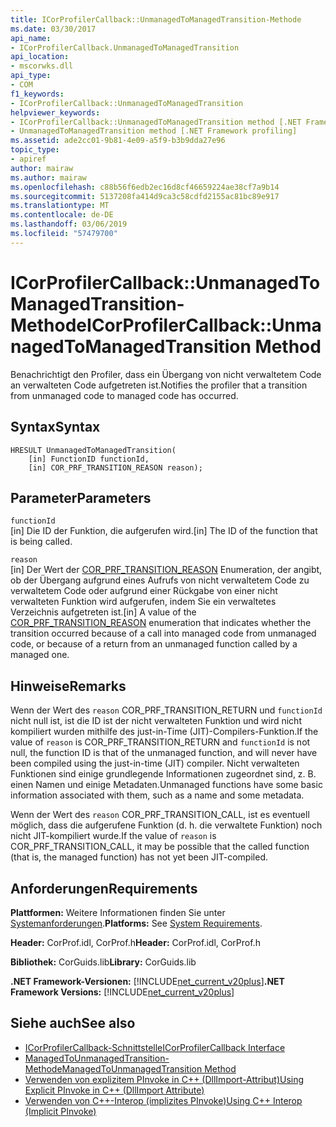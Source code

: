 ```yaml
---
title: ICorProfilerCallback::UnmanagedToManagedTransition-Methode
ms.date: 03/30/2017
api_name:
- ICorProfilerCallback.UnmanagedToManagedTransition
api_location:
- mscorwks.dll
api_type:
- COM
f1_keywords:
- ICorProfilerCallback::UnmanagedToManagedTransition
helpviewer_keywords:
- ICorProfilerCallback::UnmanagedToManagedTransition method [.NET Framework profiling]
- UnmanagedToManagedTransition method [.NET Framework profiling]
ms.assetid: ade2cc01-9b81-4e09-a5f9-b3b9dda27e96
topic_type:
- apiref
author: mairaw
ms.author: mairaw
ms.openlocfilehash: c88b56f6edb2ec16d8cf46659224ae38cf7a9b14
ms.sourcegitcommit: 5137208fa414d9ca3c58cdfd2155ac81bc89e917
ms.translationtype: MT
ms.contentlocale: de-DE
ms.lasthandoff: 03/06/2019
ms.locfileid: "57479700"
---
```

# <a name="icorprofilercallbackunmanagedtomanagedtransition-method"></a><span data-ttu-id="81b9e-102">ICorProfilerCallback::UnmanagedToManagedTransition-Methode</span><span class="sxs-lookup"><span data-stu-id="81b9e-102">ICorProfilerCallback::UnmanagedToManagedTransition Method</span></span>
<span data-ttu-id="81b9e-103">Benachrichtigt den Profiler, dass ein Übergang von nicht verwaltetem Code an verwalteten Code aufgetreten ist.</span><span class="sxs-lookup"><span data-stu-id="81b9e-103">Notifies the profiler that a transition from unmanaged code to managed code has occurred.</span></span>  
  
## <a name="syntax"></a><span data-ttu-id="81b9e-104">Syntax</span><span class="sxs-lookup"><span data-stu-id="81b9e-104">Syntax</span></span>  
  
```  
HRESULT UnmanagedToManagedTransition(  
    [in] FunctionID functionId,  
    [in] COR_PRF_TRANSITION_REASON reason);  
```  
  
## <a name="parameters"></a><span data-ttu-id="81b9e-105">Parameter</span><span class="sxs-lookup"><span data-stu-id="81b9e-105">Parameters</span></span>  
 `functionId`  
 <span data-ttu-id="81b9e-106">[in] Die ID der Funktion, die aufgerufen wird.</span><span class="sxs-lookup"><span data-stu-id="81b9e-106">[in] The ID of the function that is being called.</span></span>  
  
 `reason`  
 <span data-ttu-id="81b9e-107">[in] Der Wert der [COR_PRF_TRANSITION_REASON](../../../../docs/framework/unmanaged-api/profiling/cor-prf-transition-reason-enumeration.md) Enumeration, der angibt, ob der Übergang aufgrund eines Aufrufs von nicht verwaltetem Code zu verwaltetem Code oder aufgrund einer Rückgabe von einer nicht verwalteten Funktion wird aufgerufen, indem Sie ein verwaltetes Verzeichnis aufgetreten ist.</span><span class="sxs-lookup"><span data-stu-id="81b9e-107">[in] A value of the [COR_PRF_TRANSITION_REASON](../../../../docs/framework/unmanaged-api/profiling/cor-prf-transition-reason-enumeration.md) enumeration that indicates whether the transition occurred because of a call into managed code from unmanaged code, or because of a return from an unmanaged function called by a managed one.</span></span>  
  
## <a name="remarks"></a><span data-ttu-id="81b9e-108">Hinweise</span><span class="sxs-lookup"><span data-stu-id="81b9e-108">Remarks</span></span>  
 <span data-ttu-id="81b9e-109">Wenn der Wert des `reason` COR_PRF_TRANSITION_RETURN und `functionId` nicht null ist, ist die ID ist der nicht verwalteten Funktion und wird nicht kompiliert wurden mithilfe des just-in-Time (JIT)-Compilers-Funktion.</span><span class="sxs-lookup"><span data-stu-id="81b9e-109">If the value of `reason` is COR_PRF_TRANSITION_RETURN and `functionId` is not null, the function ID is that of the unmanaged function, and will never have been compiled using the just-in-time (JIT) compiler.</span></span> <span data-ttu-id="81b9e-110">Nicht verwalteten Funktionen sind einige grundlegende Informationen zugeordnet sind, z. B. einen Namen und einige Metadaten.</span><span class="sxs-lookup"><span data-stu-id="81b9e-110">Unmanaged functions have some basic information associated with them, such as a name and some metadata.</span></span>  
  
 <span data-ttu-id="81b9e-111">Wenn der Wert des `reason` COR_PRF_TRANSITION_CALL, ist es eventuell möglich, dass die aufgerufene Funktion (d. h. die verwaltete Funktion) noch nicht JIT-kompiliert wurde.</span><span class="sxs-lookup"><span data-stu-id="81b9e-111">If the value of `reason` is COR_PRF_TRANSITION_CALL, it may be possible that the called function (that is, the managed function) has not yet been JIT-compiled.</span></span>  
  
## <a name="requirements"></a><span data-ttu-id="81b9e-112">Anforderungen</span><span class="sxs-lookup"><span data-stu-id="81b9e-112">Requirements</span></span>  
 <span data-ttu-id="81b9e-113">**Plattformen:** Weitere Informationen finden Sie unter [Systemanforderungen](../../../../docs/framework/get-started/system-requirements.md).</span><span class="sxs-lookup"><span data-stu-id="81b9e-113">**Platforms:** See [System Requirements](../../../../docs/framework/get-started/system-requirements.md).</span></span>  
  
 <span data-ttu-id="81b9e-114">**Header:** CorProf.idl, CorProf.h</span><span class="sxs-lookup"><span data-stu-id="81b9e-114">**Header:** CorProf.idl, CorProf.h</span></span>  
  
 <span data-ttu-id="81b9e-115">**Bibliothek:** CorGuids.lib</span><span class="sxs-lookup"><span data-stu-id="81b9e-115">**Library:** CorGuids.lib</span></span>  
  
 <span data-ttu-id="81b9e-116">**.NET Framework-Versionen:** [!INCLUDE[net_current_v20plus](../../../../includes/net-current-v20plus-md.md)]</span><span class="sxs-lookup"><span data-stu-id="81b9e-116">**.NET Framework Versions:** [!INCLUDE[net_current_v20plus](../../../../includes/net-current-v20plus-md.md)]</span></span>  
  
## <a name="see-also"></a><span data-ttu-id="81b9e-117">Siehe auch</span><span class="sxs-lookup"><span data-stu-id="81b9e-117">See also</span></span>
- [<span data-ttu-id="81b9e-118">ICorProfilerCallback-Schnittstelle</span><span class="sxs-lookup"><span data-stu-id="81b9e-118">ICorProfilerCallback Interface</span></span>](../../../../docs/framework/unmanaged-api/profiling/icorprofilercallback-interface.md)
- [<span data-ttu-id="81b9e-119">ManagedToUnmanagedTransition-Methode</span><span class="sxs-lookup"><span data-stu-id="81b9e-119">ManagedToUnmanagedTransition Method</span></span>](../../../../docs/framework/unmanaged-api/profiling/icorprofilercallback-managedtounmanagedtransition-method.md)
- [<span data-ttu-id="81b9e-120">Verwenden von explizitem PInvoke in C++ (DllImport-Attribut)</span><span class="sxs-lookup"><span data-stu-id="81b9e-120">Using Explicit PInvoke in C++ (DllImport Attribute)</span></span>](/cpp/dotnet/using-explicit-pinvoke-in-cpp-dllimport-attribute)
- [<span data-ttu-id="81b9e-121">Verwenden von C++-Interop (implizites PInvoke)</span><span class="sxs-lookup"><span data-stu-id="81b9e-121">Using C++ Interop (Implicit PInvoke)</span></span>](/cpp/dotnet/using-cpp-interop-implicit-pinvoke)
